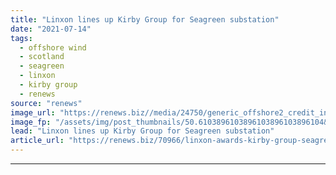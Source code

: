 ```yaml
---
title: "Linxon lines up Kirby Group for Seagreen substation"
date: "2021-07-14"
tags: 
  - offshore wind
  - scotland
  - seagreen
  - linxon
  - kirby group
  - renews
source: "renews"
image_url: "https://renews.biz//media/24750/generic_offshore2_credit_insung_yoon_unsplash.jpeg?mode=crop&width=770&heightratio=0.6103896103896103896103896104&slimmage=true"
image_fp: "/assets/img/post_thumbnails/50.6103896103896103896103896104&slimmage=true"
lead: "Linxon lines up Kirby Group for Seagreen substation"
article_url: "https://renews.biz/70966/linxon-awards-kirby-group-seagreen-subcontract/"
---
```


---
